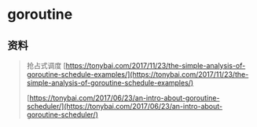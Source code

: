 # goroutine

## 资料

> 抢占式调度 [https://tonybai.com/2017/11/23/the-simple-analysis-of-goroutine-schedule-examples/](https://tonybai.com/2017/11/23/the-simple-analysis-of-goroutine-schedule-examples/)
>
> [https://tonybai.com/2017/06/23/an-intro-about-goroutine-scheduler/](https://tonybai.com/2017/06/23/an-intro-about-goroutine-scheduler/)



